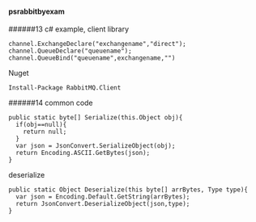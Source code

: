 #### psrabbitbyexam
######13 c# example, client library
```
channel.ExchangeDeclare("exchangename","direct");
channel.QueueDeclare("queuename");
channel.QueueBind("queuename",exchangename,"")
```
Nuget
```
Install-Package RabbitMQ.Client
```
######14 common code
```
public static byte[] Serialize(this.Object obj){
  if(obj==null){
    return null;
  }
  var json = JsonConvert.SerializeObject(obj);
  return Encoding.ASCII.GetBytes(json);
}
```
deserialize
```
public static Object Deserialize(this byte[] arrBytes, Type type){
  var json = Encoding.Default.GetString(arrBytes);
  return JsonConvert.DeserializeObject(json,type);
}
```
